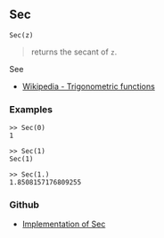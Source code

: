## Sec

```
Sec(z)
```

> returns the secant of `z`.
 

See
* [Wikipedia - Trigonometric functions](https://en.wikipedia.org/wiki/Trigonometric_functions)

### Examples
```
>> Sec(0)  
1    
 
>> Sec(1)  
Sec(1)    
 
>> Sec(1.)    
1.8508157176809255  
```

    
### Github
* [Implementation of Sec](https://github.com/axkr/symja_android_library/blob/master/symja_android_library/matheclipse-core/src/main/java/org/matheclipse/core/builtin/ExpTrigsFunctions.java#L2312) 
